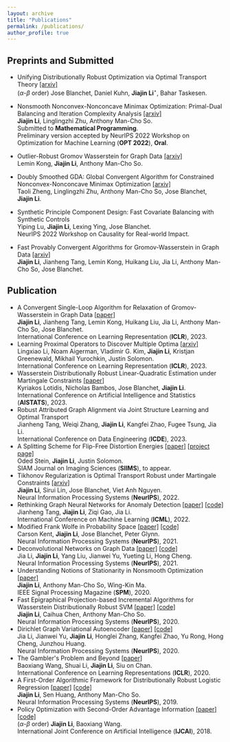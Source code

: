 ```yaml
---
layout: archive
title: "Publications"
permalink: /publications/
author_profile: true
---
```


## Preprints and Submitted
- Unifying Distributionally Robust Optimization via Optimal Transport Theory  [[arxiv]](https://arxiv.org/abs/2308.05414) <br>($\alpha$-$\beta$ order) Jose Blanchet, Daniel Kuhn,  **Jiajin Li**$^\star$, Bahar Taskesen. <br>
  
- Nonsmooth Nonconvex-Nonconcave Minimax Optimization: Primal-Dual Balancing and Iteration Complexity Analysis [[arxiv]](https://arxiv.org/abs/2209.10825) <br>
  **Jiajin Li**, Linglingzhi Zhu, Anthony Man-Cho So. <br>Submitted to **Mathematical Programming**. <br>Preliminary version accepted by NeurIPS 2022 Workshop on Optimization for Machine Learning (**OPT 2022**), **Oral**.

- Outlier-Robust Gromov Wasserstein for Graph Data [[arxiv]](https://arxiv.org/abs/2302.04610) <br>
  Lemin Kong, **Jiajin Li**, Anthony Man-Cho So. <br>
  
- Doubly Smoothed GDA: Global Convergent Algorithm for Constrained Nonconvex-Nonconcave Minimax Optimization [[arxiv]](https://arxiv.org/abs/2212.12978) <br>Taoli Zheng, Linglingzhi Zhu, Anthony Man-Cho So, Jose Blanchet, **Jiajin Li**. <br>
  
- Synthetic Principle Component Design: Fast Covariate Balancing with Synthetic Controls<br>
  Yiping Lu,  **Jiajin Li**, Lexing Ying,  Jose Blanchet. <br>
  NeurIPS 2022 Workshop on Causality for Real-world Impact. 
  
- Fast Provably Convergent Algorithms for Gromov-Wasserstein  in Graph Data [[arxiv]](https://arxiv.org/abs/2205.08115) <br>
  **Jiajin Li**,  Jianheng Tang, Lemin Kong, Huikang Liu,  Jia Li, Anthony Man-Cho So, Jose 
  Blanchet. <br>



## Publication

- A Convergent Single-Loop Algorithm for Relaxation of Gromov-Wasserstein in Graph Data [[paper]](https://openreview.net/pdf?id=0jxPyVWmiiF)<br>
  **Jiajin Li**,  Jianheng Tang, Lemin Kong, Huikang Liu,  Jia Li, Anthony Man-Cho So, Jose Blanchet. <br>International Conference on Learning Representation  (**ICLR**), 2023.
- Learning Proximal Operators to Discover Multiple Optima [[arxiv\]](https://arxiv.org/pdf/2201.11945.pdf) <br>
  Lingxiao Li, Noam Aigerman, Vladimir G. Kim, **Jiajin Li**, Kristjan Greenewald, Mikhail Yurochkin, Justin Solomon. <br>
  International Conference on Learning Representation  (**ICLR**), 2023.
- Wasserstein Distributionally Robust Linear-Quadratic Estimation under Martingale Constraints [[paper]](https://proceedings.mlr.press/v206/lotidis23a/lotidis23a.pdf) <br>Kyriakos Lotidis, Nicholas Bambos, Jose Blanchet,  **Jiajin Li**. <br>International Conference on Artificial Intelligence and Statistics (**AISTATS**), 2023.
- Robust Attributed Graph Alignment via Joint Structure Learning and Optimal Transport<br>
  Jianheng Tang, Weiqi Zhang,  **Jiajin Li**,  Kangfei Zhao, Fugee Tsung, Jia Li. <br>
  International Conference on Data Engineering  (**ICDE**), 2023.
- A Splitting Scheme for Flip-Free Distortion Energies [[paper]](https://arxiv.org/abs/2107.05200) [[project page]](http://odedstein.com/projects/flip-free-parametrization/index.html) <br>
  Oded Stein, **Jiajin Li**, Justin Solomon. <br>
  SIAM Journal on Imaging Sciences (**SIIMS**), to appear.
- Tikhonov Regularization is Optimal Transport Robust under Martingale Constraints [[arxiv]](https://arxiv.org/abs/2210.01413) <br>
   **Jiajin Li**, Sirui Lin, Jose Blanchet, Viet Anh Nguyen. <br>
  Neural Information Processing Systems (**NeurIPS**), 2022. 
- Rethinking Graph Neural Networks for Anomaly Detection [[paper]](https://arxiv.org/abs/2205.15508) [[code]]() <br>
  Jianheng Tang, **Jiajin Li**, Ziqi Gao, Jia Li. <br>
  International Conference on Machine Learning (**ICML**), 2022. 
- Modified Frank Wolfe in Probability Space [[paper]](https://proceedings.neurips.cc/paper/2021/hash/79121bb953a3bd47c076f20234bafd2e-Abstract.html) [[code]]() <br>
  Carson Kent, **Jiajin Li**, Jose Blanchet, Peter Glynn. <br>
  Neural Information Processing Systems (**NeurIPS**), 2021. 
- Deconvolutional Networks on Graph Data [[paper]](https://arxiv.org/abs/2110.15528) [[code]]() <br>
  Jia Li, **Jiajin Li**, Yang Liu, Jianwei Yu, Yueting Li, Hong Cheng. <br>
  Neural Information Processing Systems (**NeurIPS**), 2021. 
- Understanding Notions of Stationarity in Nonsmooth Optimization [[paper]](https://ieeexplore.ieee.org/document/9186389) <br>
  **Jiajin Li**, Anthony Man-Cho So, Wing-Kin Ma. <br>
   IEEE Signal Processing Magazine (**SPM**), 2020. 
- Fast Epigraphical Projection-based Incremental Algorithms for Wasserstein Distributionally Robust SVM [[paper]](https://arxiv.org/abs/2010.12865) [[code]]() <br>
  **Jiajin Li**, Caihua Chen, Anthony Man-Cho So. <br>
  Neural Information Processing Systems (**NeurIPS**), 2020.
- Dirichlet Graph Variational Autoencoder  [[paper]](https://arxiv.org/abs/2010.04408) [[code]]() <br>
  Jia Li, Jianwei Yu, **Jiajin Li**, Honglei Zhang, Kangfei Zhao, Yu Rong, Hong Cheng, Junzhou Huang. <br>
  Neural Information Processing Systems (**NeurIPS**), 2020.
- The Gambler's Problem and Beyond   [[paper]](https://arxiv.org/abs/2001.00102) <br>
  Baoxiang Wang, Shuai Li, **Jiajin Li**, Siu on Chan. <br>
  International Conference on Learning Representations (**ICLR**), 2020. 
- A First-Order Algorithmic Framework for  Distributionally Robust Logistic Regression  [[paper]](https://arxiv.org/abs/1910.12778) [[code]](https://github.com/gerrili1996/DRLR_NIPS2019_exp)<br>
  **Jiajin Li**, Sen Huang, Anthony Man-Cho So. <br>
  Neural Information Processing Systems (**NeurIPS**), 2019. 
- Policy Optimization with Second-Order Advantage Information  [[paper]](https://arxiv.org/abs/1805.03586) [[code]](https://github.com/wangbx66/Action-Subspace-Dependent) <br>($\alpha$-$\beta$ order) **Jiajin Li**, Baoxiang Wang.  <br>
  International Joint Conference on Artificial Intelligence (**IJCAI**), 2018. 
